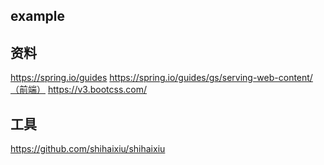 ## example
## 资料
https://spring.io/guides
https://spring.io/guides/gs/serving-web-content/（前端）
https://v3.bootcss.com/


## 工具
https://github.com/shihaixiu/shihaixiu